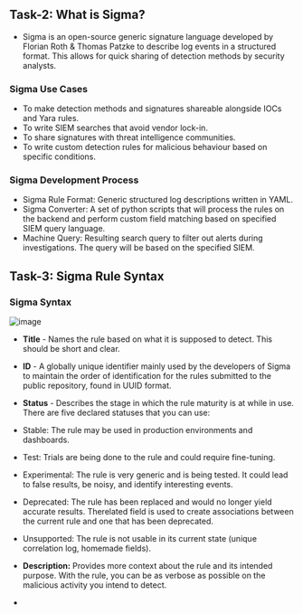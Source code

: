 ## Task-2: What is Sigma?
- Sigma is an open-source generic signature language developed by Florian Roth & Thomas Patzke to describe log events in a structured format. This allows for quick sharing of detection methods by security analysts.

### Sigma Use Cases
- To make detection methods and signatures shareable alongside IOCs and Yara rules.
- To write SIEM searches that avoid vendor lock-in.
- To share signatures with threat intelligence communities.
- To write custom detection rules for malicious behaviour based on specific conditions.

### Sigma Development Process
- Sigma Rule Format: Generic structured log descriptions written in YAML.
- Sigma Converter: A set of python scripts that will process the rules on the backend and perform custom field matching based on specified SIEM query language.
- Machine Query: Resulting search query to filter out alerts during investigations. The query will be based on the specified SIEM.

## Task-3: Sigma Rule Syntax

### Sigma Syntax

![image](https://github.com/Akhilkj123/Cyber-Security/assets/65653010/79297df8-5a59-46f4-9f0d-82d8a53a884e)
- **Title** - Names the rule based on what it is supposed to detect. This should be short and clear.


- **ID** - A globally unique identifier mainly used by the developers of Sigma to maintain the order of identification for the rules submitted to the public repository, found in UUID format. 
- **Status** - Describes the stage in which the rule maturity is at while in use. There are five declared statuses that you can use:

- Stable: The rule may be used in production environments and dashboards.
- Test: Trials are being done to the rule and could require fine-tuning.
- Experimental: The rule is very generic and is being tested. It could lead to false results, be noisy, and identify interesting events.
- Deprecated: The rule has been replaced and would no longer yield accurate results. Therelated field is used to create associations between the current rule and one that has been deprecated.
- Unsupported: The rule is not usable in its current state (unique correlation log, homemade fields).

- **Description:** Provides more context about the rule and its intended purpose. With the rule, you can be as verbose as possible on the malicious activity you intend to detect.


- 
